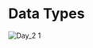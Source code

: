 <h1> Data Types</h1>

![Day_2 1](https://user-images.githubusercontent.com/79994012/197462475-62df13db-bd45-4761-92a4-ba1a602fc81b.gif)
